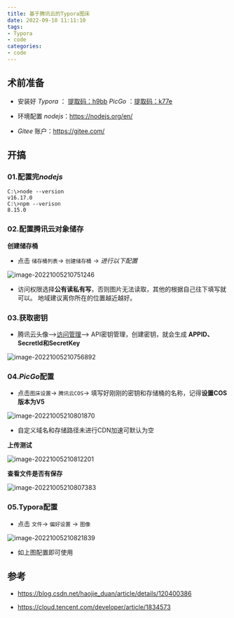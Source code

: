 ```yaml
---
title: 基于腾讯云的Typora图床
date: 2022-09-10 11:11:10
tags:
- Typora    
- code
categories: 
- code
---
```


## 术前准备

+ 安装好 *Typora* ： [提取码：h9bb](https://pan.xunlei.com/s/VNB_VLRHiLk6wUoyXr4mCWM6A1)    *PicGo*  ：[提取码：k77e](https://pan.xunlei.com/s/VNB_WALBOdxS0Hkp49VZlZT_A1)

+ 环境配置 *nodejs*：https://nodejs.org/en/

+ *Gitee* 账户：https://gitee.com/

## 开搞

### 01.配置完*nodejs*

```node --version
C:\>node --version
v16.17.0
C:\>npm --verison
8.15.0
```

### 02.配置腾讯云对象储存

**创建储存桶**

+ 点击 `储存桶列表`-> `创建储存桶` -> *进行以下配置*

![image-20221005210751246](https://cdn.staticaly.com/gh/Dreamin121/picgohub@master/imgs/image-20221005210751246.png)

+  访问权限选择**公有读私有写**，否则图片无法读取，其他的根据自己往下填写就可以。 地域建议离你所在的位置越近越好。

### 03.获取密钥

+  腾讯云头像–>[访问管理](https://cloud.tencent.com/product/cam?from=10680)–> API密钥管理，创建密钥，就会生成 **APPID、SecretId和SecretKey**

![image-20221005210756892](https://cdn.staticaly.com/gh/Dreamin121/picgohub@master/imgs/image-20221005210756892.png)

### 04.*PicGo*配置

+ 点击`图床设置`-> `腾讯云COS`-> 填写好刚刚的密钥和存储桶的名称，记得**设置COS版本为V5**



![image-20221005210801870](https://cdn.staticaly.com/gh/Dreamin121/picgohub@master/imgs/image-20221005210801870.png)

+ 自定义域名和存储路径未进行CDN加速可默认为空

**上传测试**

![image-20221005210812201](https://cdn.staticaly.com/gh/Dreamin121/picgohub@master/imgs/image-20221005210812201.png)

**查看文件是否有保存**

![image-20221005210807383](https://cdn.staticaly.com/gh/Dreamin121/picgohub@master/imgs/image-20221005210807383.png)

### 05.Typora配置

+ 点击 `文件`->  `偏好设置` -> `图像`

![image-20221005210821839](https://cdn.staticaly.com/gh/Dreamin121/picgohub@master/imgs/image-20221005210821839.png)

+ 如上图配置即可使用

## 参考

+ https://blog.csdn.net/haojie_duan/article/details/120400386

+ https://cloud.tencent.com/developer/article/1834573
